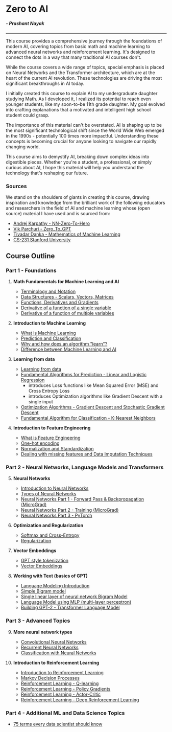 # Zero to AI
##### *- Prashant Nayak*
---

This course provides a comprehensive journey through the foundations of modern AI, covering topics from basic math and machine learning to advanced neural networks and reinforcement learning. It's designed to connect the dots in a way that many traditional AI courses don't.

While the course covers a wide range of topics, special emphasis is placed on Neural Networks and the Transformer architecture, which are at the heart of the current AI revolution. These technologies are driving the most significant breakthroughs in AI today.

I initially created this course to explain AI to my undergraduate daughter studying Math. As I developed it, I realized its potential to reach even younger students, like my soon-to-be 11th grade daughter. My goal evolved into crafting explanations that a motivated and intelligent high school student could grasp.

The importance of this material can't be overstated. AI is shaping up to be the most significant technological shift since the World Wide Web emerged in the 1990s - potentially 100 times more impactful. Understanding these concepts is becoming crucial for anyone looking to navigate our rapidly changing world.

This course aims to demystify AI, breaking down complex ideas into digestible pieces. Whether you're a student, a professional, or simply curious about AI, I hope this material will help you understand the technology that's reshaping our future.

### Sources

We stand on the shoulders of giants in creating this course, drawing inspiration and knowledge from the brilliant work of the following educators and researchers in the field of AI and machine learning whose (open source) material I have used and is sourced from:
- [Andrej Karpathy - NN-Zero-To-Hero](https://github.com/karpathy/nn-zero-to-hero)
- [Vik Parchuri - Zero_To_GPT](https://github.com/VikParuchuri/zero_to_gpt/tree/master?tab=readme-ov-file)
- [Tivadar Danka - Mathematics of Machine Learning](https://tivadardanka.com/mathematics-of-machine-learning-preview)
- [CS-231 Stanford University](https://cs231n.github.io/)

## Course Outline

### Part 1 - Foundations

1. **Math Fundamentals for Machine Learning and AI**
   - [Terminology and Notation](./notes/term-not.html)
   - [Data Structures - Scalars, Vectors, Matrices](./notes/data-structs.html)
   - [Functions, Derivatives and Gradients](./notes/func-der-grad.html)
   - [Derivative of a function of a single variable](./notes/derivative-single-var.html)
   - [Derivative of a function of multiple variables](./notes/derivative-multiple-var.html)

2. **Introduction to Machine Learning**
   - [What is Machine Learning](./notes/what-is-ml.html)
   - [Prediction and Classification](./notes/prediction-classification.html)
   - [Why and how does an algorithm "learn"?](./notes/why-algo-learns.html)
   - [Difference between Machine Learning and AI](./notes/ml-ai.html)

3. **Learning from data**
   - [Learning from data](./notes/learning-from-data.html)
   - [Fundamental Algorithms for Prediction - Linear and Logistic Regression](./notes/fundamental-algorithms.html)
       - introduces Loss functions like Mean Squared Error (MSE) and Cross Entropy Loss
       - introduces Optimization algorithms like Gradient Descent with a single input
   - [Optimization Algorithms - Gradient Descent and Stochastic Gradient Descent](./notes/gradient-descent.html)
   - [Fundamental Algorithm for Classification - K-Nearest Neighbors](./notes/knn.html)

4. **Introduction to Feature Engineering**
   - [What is Feature Engineering](./notes/feature-engineering.html)
   - [One-hot encoding](./notes/one-hot-encoding.html)
   - [Normalization and Standardization](./notes/normalization-standardization.html)
   - [Dealing with missing features and Data Imputation Techniques](./notes/missing-values-imputation.html)

### Part 2 - Neural Networks, Language Models and Transformers

5. **Neural Networks**
   - [Introduction to Neural Networks](./notes/nn-intro.html)
   - [Types of Neural Networks](./notes/nn-types.html)
   - [Neural Networks Part 1 - Forward Pass & Backpropagation (MicroGrad)](./notes/nn-forward-backprop.html)
   - [Neural Networks Part 2 - Training (MicroGrad)](./notes/nn-training.html)
   - [Neural Networks Part 3 - PyTorch](./notes/nn-pytorch.html)

6. **Optimization and Regularization**
   - [Softmax and Cross-Entropy](./notes/softmax-cross-entropy.html)
   - [Regularization](./notes/regularization.html)

7. **Vector Embeddings**
   - [GPT style tokenization](./notes/gpt-tokenization.html)
   - [Vector Embeddings](./notes/vector-embeddings.html)

8. **Working with Text (basics of GPT)**
   - [Language Modeling Introduction](./notes/lm-intro.html)
   - [Simple Bigram model](./notes/bigram-lm.html)
   - [Single linear layer of neural network Bigram Model](./notes/bigram-nn-lm.html)
   - [Language Model using MLP (multi-layer perceptron)](./notes/bigram-mlp-lm.html)
   - [Building GPT-2 - Transformer Language Model](./notes/bigram-transformer-lm.html)

### Part 3 - Advanced Topics

9. **More neural network types**
   - [Convolutional Neural Networks](./notes/conv-nn.html)
   - [Recurrent Neural Networks](./notes/rnn.html)
   - [Classification with Neural Networks](./notes/nn-classification.html)

10. **Introduction to Reinforcement Learning**
    - [Introduction to Reinforcement Learning](./notes/rl-intro.html)
    - [Markov Decision Processes](./notes/mdp.html)
    - [Reinforcement Learning - Q-learning](./notes/q-learning.html)
    - [Reinforcement Learning - Policy Gradients](./notes/policy-gradients.html)
    - [Reinforcement Learning - Actor-Critic](./notes/actor-critic.html)
    - [Reinforcement Learning - Deep Reinforcement Learning](./notes/deep-rl.html)

### Part 4 - Additional ML and Data Science Topics
   - [75 terms every data scientist should know](./notes/75-terms-ds.html)


